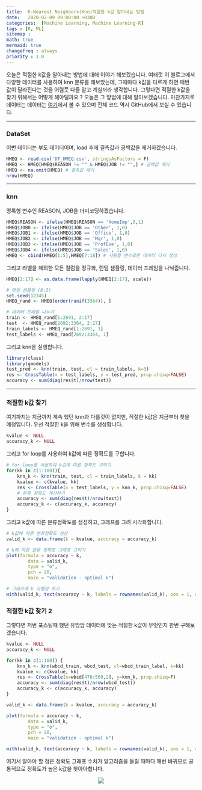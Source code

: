 ```yaml
---
title:  K-Nearest Neighbors(Knn)적잘한 k값 알아내는 방법
date:   2020-02-09 09:00:00 +0300
categories:  [Machine Learning, Machine Learning-R]
tags : [R, ML]
sitemap :
math: true
mermaid: true
changefreq : always
priority : 1.0
---
```



오늘은 적절한 k값을 알아내는 방법에 대해 이야기 해보겠습니다. 여태껏 이 블로그에서 다양한 데이터를 사용하여 knn 분류를 해보았는데, 그때마다 k값을 다르게 하면 매번 값이 달라진다는 것을 어렴풋 다들 알고 계실꺼라 생각합니다. 그렇다면 적절한 k값을 찾기 위해서는 어떻게 해야댈까요 ? 오늘은 그 방법에 대해 알아보겠습니다. 마찬가지로 데이터는 데이터는 [여기](https://github.com/KEJdev/DataSet/tree/master/DataSet)에서 볼 수 있으며 전체 코드 역시 GitHub에서 보실 수 있습니다.

-------

### DataSet

이번 데이터는 부도 데이터이며, load 후에 결측값과 공백값을 제거하겠습니다. 


```r
HMEQ <- read.csv('DT_HMEQ.csv', stringsAsFactors = F)
HMEQ <- HMEQ[HMEQ$REASON != "" & HMEQ$JOB != "",] # 공백값 제거
HMEQ <- na.omit(HMEQ) # 결측값 제거
nrow(HMEQ)
```

-------

### knn

명록형 변수인 REASON, JOB을 더미코딩하겠습니다. 


```r
HMEQ$REASON <- ifelse(HMEQ$REASON == 'HomeImp',0,1)
HMEQ$JOB0 <- ifelse(HMEQ$JOB == 'Other', 1,0)
HMEQ$JOB1 <- ifelse(HMEQ$JOB == 'Office', 1,0)
HMEQ$JOB2 <- ifelse(HMEQ$JOB == 'Mgr', 1,0)
HMEQ$JOB3 <- ifelse(HMEQ$JOB == 'ProfExe', 1,0)
HMEQ$JOB4 <- ifelse(HMEQ$JOB == 'Sales', 1,0)
HMEQ <- cbind(HMEQ[1:5],HMEQ[7:18]) # 사용할 변수로만 데이터 다시 생성
```

그리고 라벨을 제외한 모든 컬럼을 정규화, 랜덤 샘플링, 데이터 프레임을 나눠줍니다. 

```r
HMEQ[2:17] <- as.data.frame(lapply(HMEQ[2:17], scale))

# 랜덤 샘플링 (8:2)
set.seed(12345)
HMEQ_rand <- HMEQ[order(runif(3364)), ]

# 데이터 프레임 나누기
train <- HMEQ_rand[1:2691, 2:17]
test  <- HMEQ_rand[2692:3364, 2:17]
train_labels <- HMEQ_rand[1:2691, 1]
test_labels <- HMEQ_rand[2692:3364, 1]
```

그리고 knn을 실행합니다.

```r
library(class)
library(gmodels)
test_pred <- knn(train, test, cl = train_labels, k=3)
res <- CrossTable(x = test_labels, y = test_pred, prop.chisq=FALSE)
accuracy <- sum(diag(res$t)/nrow(test))
```

-------

### 적절한 k값 찾기 


여기까지는 지금까지 계속 했던 knn과 다를것이 없지만, 적절한 k값은 지금부터 찾을 예정입니다.
우선 적잘한 k을 위해 변수를 생성합니다.

```r
kvalue <- NULL
accuracy_k <- NULL
```

그리고 for loop를 사용하여 k값에 따른 정확도를 구합니다. 


```r
# for loop를 사용하여 k값에 따른 정확도 구하기
for(kk in c(1:100)){
    knn_k <- knn(train, test, cl = train_labels, k = kk)
    kvalue <- c(kvalue, kk)
    res <- CrossTable(x = test_labels, y = knn_k, prop.chisq=FALSE)
    # 분류 정확도 계산하기
    accuracy <- sum(diag(res$t)/nrow(test))
    accuracy_k <- c(accuracy_k, accuracy)
}
```

그리고 k값에 따른 분류정확도를 생성하고, 그래프를 그려 시각화합니다. 


```r
# k값에 따른 분류정확도 생성
valid_k <- data.frame(k = kvalue, accuracy = accuracy_k)

# k에 따른 분류 정확도 그래프 그리기
plot(formula = accuracy ~ k,
        data = valid_k,
        type = "o",
        pch = 20,
        main = "validation - optimal k")

# 그래프에 k 라벨링 하기
with(valid_k, text(accuracy ~ k, labels = rownames(valid_k), pos = 1, cex = 0.7))
```

### 적절한 k값 찾기 2 


그렇다면 저번 포스팅때 했던 유방암 데이터에 맞는 적절한 k값이 무엇인지 한번 구해보겠습니다. 

```r
kvalue <- NULL
accuracy_k <- NULL

for(kk in c(1:100)) {
    knn_k <- knn(wbcd_train, wbcd_test, cl=wbcd_train_label, k=kk)
    kvalue <- c(kvalue, kk)
    res <- CrossTable(x=wbcd[470:569,2], y=knn_k, prop.chisq=F)
    accuracy <- sum(diag(res$t)/nrow(wbcd_test))
    accuracy_k <- c(accuracy_k, accuracy)
}

valid_k <- data.frame(k = kvalue, accuracy = accuracy_k)

plot(formula = accuracy ~ k,
        data = valid_k,
        type = "o",
        pch = 20,
        main = "validation - optimal k")

with(valid_k, text(accuracy ~ k, labels = rownames(valid_k), pos = 1, cex = 0.7))
```

여기서 알아야 할 점은 정확도 그래프 수치가 알고리즘을 돌릴 때마다 매번 바뀌므로 공통적으로 정확도가 높은 k값을 찾아아합니다.

<center><img src="../../assets//images/k01.png" ></center>

